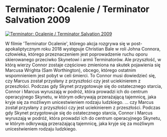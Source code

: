 Terminator: Ocalenie / Terminator Salvation 2009 
=============
[![Terminator: Ocalenie / Terminator Salvation 2009 ](http://vidos.pl/images/player.gif)](http://vidos.pl/terminator-ocalenie-terminator-salvation-2009)

 W filmie 'Terminator Ocalenie', którego akcja rozgrywa się w post-apokaliptycznym roku 2018 występuje Christian Bale w roli Johna Connora, człowieka, którego przeznaczeniem jest poprowadzenie ruchu oporu skierowanego przeciwko Skynetowi i armii Terminatorów. Ale przyszłość, w którą wierzy Connor zostaje częściowo zmieniona na skutek pojawienia się Marcusa Wrighta (Sam Worthington), obcego, którego ostatnim wspomnieniem jest pobyt w celi śmierci. To Connor musi dowiedzieć się, czy Marcus został przysłany z przyszłości czy jest uciekinierem z przeszłości. Podczas gdy Skynet przygotowuje się do ostatecznego starcia, Connor i Marcus wyruszają w podróż, która prowadzi ich do centrum operacyjnego Skynetu, w którym odkrywają przerażającą tajemnicę, jaka kryje się za możliwym unicestwieniem rodzaju ludzkiego.   ... czy Marcus został przysłany z przyszłości czy jest uciekinierem z przeszłości. Podczas gdy Skynet przygotowuje się do ostatecznego starcia, Connor i Marcus wyruszają w podróż, która prowadzi ich do centrum operacyjnego Skynetu, w którym odkrywają przerażającą tajemnicę, jaka kryje się za możliwym unicestwieniem rodzaju ludzkiego.
